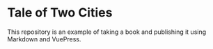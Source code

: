 # Tale of Two Cities

This repository is an example of taking a book and publishing it using Markdown and VuePress.
